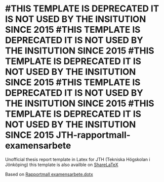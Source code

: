 #THIS TEMPLATE IS DEPRECATED IT IS NOT USED BY THE INSITUTION SINCE 2015
#THIS TEMPLATE IS DEPRECATED IT IS NOT USED BY THE INSITUTION SINCE 2015
#THIS TEMPLATE IS DEPRECATED IT IS NOT USED BY THE INSITUTION SINCE 2015
#THIS TEMPLATE IS DEPRECATED IT IS NOT USED BY THE INSITUTION SINCE 2015
#THIS TEMPLATE IS DEPRECATED IT IS NOT USED BY THE INSITUTION SINCE 2015
JTH-rapportmall-examensarbete
=============================

Unofficial thesis report template in Latex for JTH (Tekniska Högskolan i Jönköping)
this template is also availble on [ShareLaTeX](https://www.sharelatex.com/project/51419a2d0835ce137dec92a9)

Based on [Rapportmall examensarbete.dotx](http://hj.se/jth/student/mina-studier/blanketter-och-instruktioner.html?folder=19.5ac8a8541355365d64f80008734&sv.url=12.5ac8a8541355365d64f80008939)
